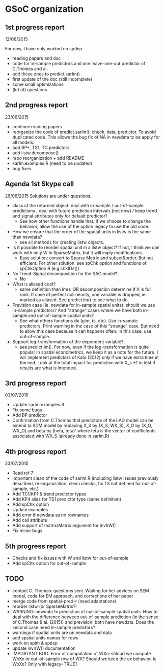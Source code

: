 # GSoC organization

## 1st progress report

12/06/2015

For now, I have only worked on spdep.
- reading papers and doc
- code for in-sample predictors and one leave-one-out predictor of C.Thomas and al.
- add these ones to predict.sarlm()
- first update of the doc (still incomplete)
- some small optimizations
- (lot of) questions

## 2nd progress report

23/06/2015

- continue reading papers
- reorganize the code of predict.sarlm(): check, data, predictor. To avoid duplicated code. This allows the bug fix of NA in newdata to be apply for all models.
- add BP*, TS1, TC predictors
- add listw.decompose()
- repo reorganization + add README
- sarlm.examples.R (need to be updated)
- bug fixes

## Agenda 1st Skype call

26/06/2015
Solutions are under questions.

* class of the returned object: deal with in-sample / out-of-sample predictions ; deal with future prediction intervals (not now) / keep trend and signal attributes only for default predictor? 
  + See how other functions handle that. If we choose to change the behavior, allow the use of the option legacy to use the old code. 
* How we ensure that the order of the spatial units in listw is the same than newdata?
  + see all methods for creating listw objects. 
* Is it possible to reorder spatial unit in a listw object? If not, I think we can work with only W in SparseMatrix, but it will imply modifications.
  + Easy solution: convert to Sparse Matrix and subset&order. But not efficient. For other solution: see spChk option and functions of spChkOption.R (e.g chkIDs())
* No Trend-Signal decomposition for the SAC model?
  + No
* What is aliased coef?
  + same definition than lm(): QR decomposition determine if X is full rank. If case of perfect collinearity, one variable is dropped, ie. marked as aliased. See predict.lm() to see what to do.
* Prevision case (ie. newdata for in-sample spatial units): should we use in-sample predictors? And "strange" cases where we have both in-sample and out-of-sample spatial units?
  + See what others functions do (glm, ts, etc). Use in-sample predictors. Print warning in the case of this "strange" case. But need to allow this case because it can happens often. In this case, use out-of-sample.
* Support log-transformation of the dependent variable?
  + see predict.lm(). For now, even if the log-transformation is quite popular in spatial econometrics, we keep it as a note for the future. I will implement predictors of Kato (2012) only if we have extra time at the end. Look at the total impact for prediction with X_s +1 to test if results are what is intended.

## 3rd progress report

03/07/2015

* Update sarlm.examples.R
* Fix some bugs
* Add BP predictor
* Confirmation from C.Thomas that predictors of the LAG model can be extend to SDM model by replacing X_S by (X_S, WX_S), X_O by (X_O, WX_O) and beta by (beta, teta)' where teta is the vector of coefficients associated with WX_S (already done in sarlm.R)

## 4th progress report

23/07/2015

* Read ref 7
* Important clean of the code of sarlm.R (including listw issues previously described, re-organization, clean checks, fix TS not defined for out-of-sample, etc.)
* Add TC1/KP1 & trend predictor types
* Add KP4 alias for TS1 predictor type (same definition)
* Add spChk option
* Update examples
* Add error if newdata as no rownames
* Add call attribute
* Add support of matrix/Matrix argument for invIrW()
* Fix minor bugs

## 5th progress report

* Checks and fix issues with W and listw for out-of-sample
* Add spChk option for out-of-sample

## TODO

* contact C. Thomas: questions sent. Waiting for her advices on SEM model, code for EM approach, and corrections of her paper
* merge code from spatial-pred-r (need adaptations)
* reorder listw (or SparseMatrix?)
* WARNING: newdata != prediction of out-of-sample spatial units. How to deal with the difference between out-of-sample prediction (in the sense of C.Thomas & al. (2015)) and prevision: both have newdata. Does the second case need in-sample predictors?
* warnings if spatial units are on newdata and data
* add spatial units names for rows
* work on splm & spdep
* update invIrW() documentation
* IMPORTANT BUG: Error of computation of WXo: shloud we compute WoXo or out-of-sample row of WX? Should we keep the ex behavior, ie WoXo? Only with legacy=TRUE?
